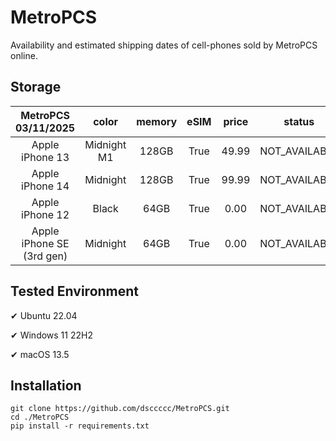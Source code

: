 # MetroPCS
Availability and estimated shipping dates of cell-phones sold by MetroPCS online.
## Storage
|MetroPCS 03/11/2025|color|memory|eSIM|price|status|shipping from|shipping to|
|:--:|:--:|:--:|:--:|:--:|:--:|:--:|:--:|
|Apple iPhone 13|Midnight M1|128GB|True|49.99|NOT_AVAILABLE|03/18/2025|03/24/2025|
|Apple iPhone 14|Midnight|128GB|True|99.99|NOT_AVAILABLE|03/18/2025|03/24/2025|
|Apple iPhone 12|Black|64GB|True|0.00|NOT_AVAILABLE|03/18/2025|03/24/2025|
|Apple iPhone SE (3rd gen)|Midnight|64GB|True|0.00|NOT_AVAILABLE|03/18/2025|03/24/2025|

## Tested Environment
✔ Ubuntu 22.04

✔ Windows 11 22H2

✔ macOS 13.5
## Installation
```
git clone https://github.com/dsccccc/MetroPCS.git
cd ./MetroPCS
pip install -r requirements.txt
```
